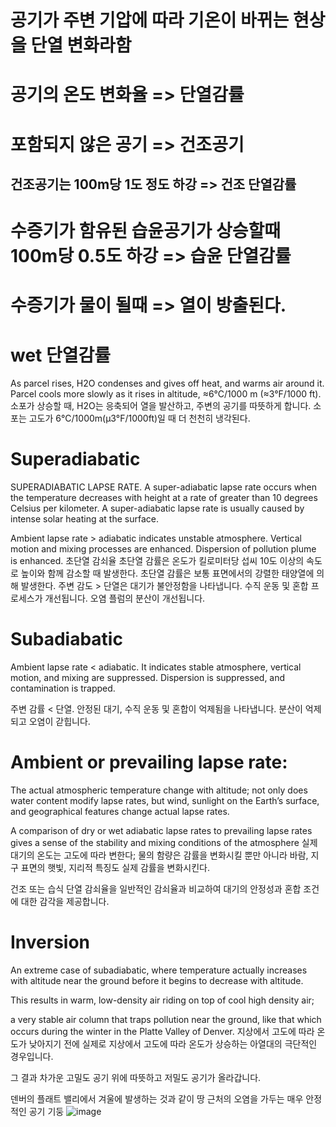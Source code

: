 # 공기가 주변 기압에 따라 기온이 바뀌는 현상을 단열 변화라함

# 공기의 온도 변화율 => 단열감률

# 포함되지 않은 공기 => 건조공기
## 건조공기는 100m당 1도 정도 하강 => 건조 단열감률

# 수증기가 함유된 습윤공기가 상승할때 100m당 0.5도 하강 => 습윤 단열감률

# 수증기가 물이 될때 => 열이 방출된다.


# wet 단열감률
As parcel rises, H2O condenses and gives off heat, and warms air around it. Parcel cools more slowly as it rises in altitude, ≈6°C/1000 m (≈3°F/1000 ft).
소포가 상승할 때, H2O는 응축되어 열을 발산하고, 주변의 공기를 따뜻하게 합니다. 소포는 고도가 6°C/1000m(μ3°F/1000ft)일 때 더 천천히 냉각된다.

# Superadiabatic

SUPERADIABATIC LAPSE RATE. A super-adiabatic lapse rate occurs when the temperature decreases with height at a rate of greater than 10 degrees Celsius per kilometer. A super-adiabatic lapse rate is usually caused by intense solar heating at the surface.

Ambient lapse rate > adiabatic indicates unstable atmosphere. 
Vertical motion and mixing processes are enhanced. Dispersion of pollution plume is enhanced.
초단열 감쇠율 초단열 감률은 온도가 킬로미터당 섭씨 10도 이상의 속도로 높이와 함께 감소할 때 발생한다. 초단열 감률은 보통 표면에서의 강렬한 태양열에 의해 발생한다.
주변 감도 > 단열은 대기가 불안정함을 나타냅니다.
수직 운동 및 혼합 프로세스가 개선됩니다. 오염 플럼의 분산이 개선됩니다.

# Subadiabatic
Ambient lapse rate < adiabatic. It indicates stable atmosphere, vertical motion, and mixing are suppressed. Dispersion is suppressed, and contamination is trapped.

주변 감률 < 단열. 안정된 대기, 수직 운동 및 혼합이 억제됨을 나타냅니다. 분산이 억제되고 오염이 갇힙니다.

# Ambient or prevailing lapse rate: 
The actual atmospheric temperature change with altitude; not only does water content modify lapse rates, but wind, sunlight on the Earth’s surface, and geographical features change actual lapse rates.

A comparison of dry or wet adiabatic lapse rates to prevailing lapse rates gives a sense of the stability and mixing conditions of the atmosphere
실제 대기의 온도는 고도에 따라 변한다; 물의 함량은 감률을 변화시킬 뿐만 아니라 바람, 지구 표면의 햇빛, 지리적 특징도 실제 감률을 변화시킨다.

건조 또는 습식 단열 감쇠율을 일반적인 감쇠율과 비교하여 대기의 안정성과 혼합 조건에 대한 감각을 제공합니다.

# Inversion
An extreme case of subadiabatic, where temperature actually increases with altitude near the ground before it begins to decrease with altitude. 

This results in warm, low-density air riding on top of cool high density air; 

a very stable air column that traps pollution near the ground, like that which occurs during the winter in the Platte Valley of Denver.
지상에서 고도에 따라 온도가 낮아지기 전에 실제로 지상에서 고도에 따라 온도가 상승하는 아열대의 극단적인 경우입니다.

그 결과 차가운 고밀도 공기 위에 따뜻하고 저밀도 공기가 올라갑니다.

덴버의 플래트 밸리에서 겨울에 발생하는 것과 같이 땅 근처의 오염을 가두는 매우 안정적인 공기 기둥
![image](https://user-images.githubusercontent.com/73323188/175224042-e290b6d4-73fa-453f-8060-680d32396360.png)


